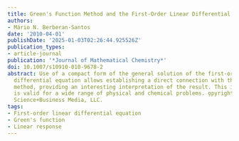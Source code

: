 ```yaml
---
title: Green's Function Method and the First-Order Linear Differential Equation
authors:
- Mário N. Berberan-Santos
date: '2010-04-01'
publishDate: '2025-01-03T02:26:44.925526Z'
publication_types:
- article-journal
publication: '*Journal of Mathematical Chemistry*'
doi: 10.1007/s10910-010-9678-2
abstract: Use of a compact form of the general solution of the first-order linear
  differential equation allows establishing a direct connection with the Green's function
  method, providing an interesting interpretation of the result. This interpretation
  is valid for a wide range of physical and chemical problems. o̧pyright 2010 Springer
  Science+Business Media, LLC.
tags:
- First-order linear differential equation
- Green's function
- Linear response
---
```

